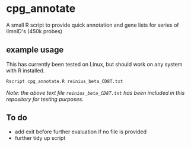 # cpg_annotate
A small R script to provide quick annotation and gene lists for series of IlmnID's (450k probes)

## example usage

This has currently been tested on Linux, but should work on any system with R installed.

```R
Rscript cpg_annotate.R reinius_beta_CD8T.txt
```

*Note: the above text file `reinius_beta_CD8T.txt` has been included in this repository for testing purposes.*

## To do

  - add exit before further evaluation if no file is provided
  - further tidy up script
